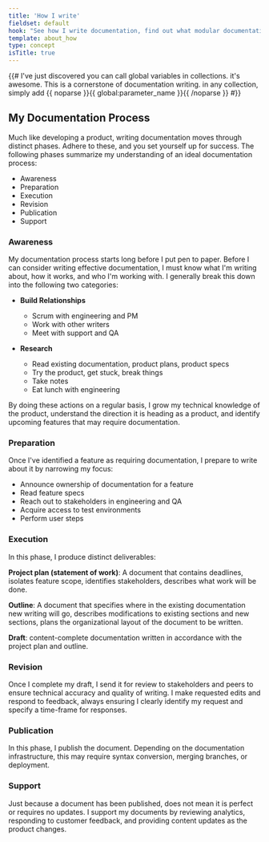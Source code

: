 ```yaml
---
title: 'How I write'
fieldset: default
hook: "See how I write documentation, find out what modular documentation is, and view sample documents"
template: about_how
type: concept
isTitle: true
---
```



  {{# I've just discovered you can call global variables in collections. it's awesome. This is a cornerstone of documentation writing. in any collection, simply add {{ noparse }}{{ global:parameter_name }}{{ /noparse }} #}}


## My Documentation Process

Much like developing a product, writing documentation moves through distinct phases. Adhere to these, and you set yourself up for success. The following phases summarize my understanding of an ideal documentation process:

* Awareness
* Preparation
* Execution
* Revision
* Publication
* Support

### Awareness

My documentation process starts long before I put pen to paper. Before I can consider writing effective documentation, I must know what I'm writing about, how it works, and who I'm working with. I generally break this down into the following two categories:

* **Build Relationships**
  * Scrum with engineering and PM
  * Work with other writers
  * Meet with support and QA

* **Research**
  * Read existing documentation, product plans, product specs
  * Try the product, get stuck, break things
  * Take notes
  * Eat lunch with engineering

By doing these actions on a regular basis, I grow my technical knowledge of the product, understand the direction it is heading as a product, and identify upcoming features that may require documentation.

### Preparation

Once I've identified a feature as requiring documentation, I prepare to write about it by narrowing my focus:

* Announce ownership of documentation for a feature
* Read feature specs
* Reach out to stakeholders in engineering and QA
* Acquire access to test environments
* Perform user steps

### Execution

In this phase, I produce distinct deliverables:

**Project plan (statement of work)**: A document that contains deadlines, isolates feature scope, identifies stakeholders, describes what work will be done.

**Outline**: A document that specifies where in the existing documentation new writing will go, describes modifications to existing sections and new sections, plans the organizational layout of the document to be written.

**Draft**: content-complete documentation written in accordance with the project plan and outline.

### Revision

Once I complete my draft, I send it for review to stakeholders and peers to ensure technical accuracy and quality of writing. I make requested edits and respond to feedback, always ensuring I clearly identify my request and specify a time-frame for responses.

### Publication

In this phase, I publish the document. Depending on the documentation infrastructure, this may require syntax conversion, merging branches, or deployment.

### Support

Just because a document has been published, does not mean it is perfect or requires no updates. I support my documents by reviewing analytics, responding to customer feedback, and providing content updates as the product changes.

<!--
## Documentation platforms

* ASCIIdoc
* Madcap Flare

### Modular Content Management

In the structure outlined in the [about section](/documentation-new/about/), you'll see that the content is all contained in a single folder. This allows us to build documents using a single source of modular topics. Now we can reuse shared topics. Neat, huh?

The topics in modular content management consist of two parts: metadata (in this case: YAML frontmatter) and the markdown content itself. YAML frontmatter contains any kind of useful metadata you can imagine, for example:

  * Publish/Update date
  * Product or category
  * Related topics
  * Topic type
  * Author
  * Anything else

### Setting up modular content infrastructure

Modular content infrastructure isn't easy to set up; it requires quite a lot more forethought and management overhead than writing in a word processor, or even writing into a basic CMS (I'm looking you, WordPress). It requires a powerful content management system and the technical understanding to make that work.

For more detailed information about how modular content infrastructure is set up on this website, see the [about section](/documentation-new/about/)

### Markup Details

Modular content markup can be identified by the following principles:

  * Topic-based authorship
  * Inclusion of text variables
  * Centralized content sourcing

#### Topic-based authorship

If you're doing all of the legwork to implement a modular content system, you need to be writing with it in mind. In essence, that's what topic-based authoring is. The modular segments you write must be independently understandable.

Let's look at an example: steaming rice with vegetables

Consider all of the steps that go into steaming rice with vegetables, on the surface it's pretty simple:

1. Gather ingredients
2. Measure the rice, vegetables, water
3. Add everything to the rice steamer
4. Cook it

Let's look again though, this simple task leaves a lot of questions unanswered:

* How much of each ingredient do you add?
* How do you cook it? In a pot, or a steamer? And for how long?
* What kind of rice are you using, and do you need to adjust the water added for different kinds of rice?
* How do you measure the ingredients?

There are even a number of indirect questions we can ask that are related to this task that range from very fundamental to very specific:

* What is/are rice, vegetables, a pot, a measuring cup, or a steamer?
* Where do you buy any of these things?
* What form do vegetables come in? Fresh, frozen, canned, dehydrated.
* What kind of steamer is best for me?

In the context of steaming vegetables, this exercise is a little bit tedious. After all, if you're not sure how to steam rice, you probably just google the answer, or call your mom. But what happens when we shift to something like a airplane firmware? All of a sudden these related topics matter, and your users probably won't be able to ask their mom. Heck, if your product is suitably niche or proprietary, your users might not even find their answer on google.

Equally important is knowing what not-to-write. To identify things that you shouldn't be writing about, consider the following:

* how many degrees of separation from your product is this detail?
* what will happen if this detail goes unsaid?
* how many people will this detail impact?
* Is this detail someone else's responsibility and can you leverage their documentation?
* what will happen if this detail becomes outdated or wrong?

Some examples of things that you probably wouldn't want to include in example documentation:

* what is the meaning of life?
* who makes rice cookers?
* how long does the cook cycle last on the steam-o-matic steamer?

You can break up this act into a series of DITA-esque topics. -->
